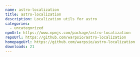 ```yaml
---
name: astro-localization
title: astro-localization
description: Localization utils for astro
categories:
  - uncategorized
npmUrl: https://www.npmjs.com/package/astro-localization
repoUrl: https://github.com/warpsio/astro-localization
homepageUrl: https://github.com/warpsio/astro-localization
downloads: 21
---
```

